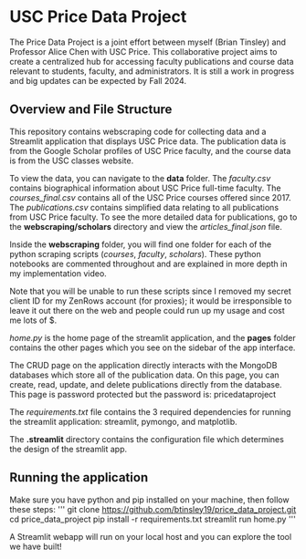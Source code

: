 # USC Price Data Project

The Price Data Project is a joint effort between myself (Brian Tinsley) and Professor Alice Chen with USC Price.
This collaborative project aims to create a centralized hub for accessing faculty publications and course data relevant to students, faculty, and administrators.
It is still a work in progress and big updates can be expected by Fall 2024.

## Overview and File Structure

This repository contains webscraping code for collecting data and a Streamlit application that displays USC Price data.
The publication data is from the Google Scholar profiles of USC Price faculty, and the course data is from the USC classes website.

To view the data, you can navigate to the **data** folder.
The *faculty.csv* contains biographical information about USC Price full-time faculty.
The *courses_final.csv* contains all of the USC Price courses offered since 2017.
The *publications.csv* contains simplified data relating to all publications from USC Price faculty.
To see the more detailed data for publications, go to the **webscraping/scholars** directory and view the *articles_final.json* file.

Inside the **webscraping** folder, you will find one folder for each of the python scraping scripts (*courses*, *faculty*, *scholars*).
These python notebooks are commented throughout and are explained in more depth in my implementation video.

Note that you will be unable to run these scripts since I removed my secret client ID for my ZenRows account (for proxies); 
it would be irresponsible to leave it out there on the web and people could run up my usage and cost me lots of $.

*home.py* is the home page of the streamlit application, and the **pages** folder contains the other pages which you see on the sidebar of the app interface.

The CRUD page on the application directly interacts with the MongoDB databases which store all of the publication data.
On this page, you can create, read, update, and delete publications directly from the database.
This page is password protected but the password is: pricedataproject

The *requirements.txt* file contains the 3 required dependencies for running the streamlit application: streamlit, pymongo, and matplotlib.

The **.streamlit** directory contains the configuration file which determines the design of the streamlit app.

## Running the application

Make sure you have python and pip installed on your machine, then follow these steps:
'''
git clone https://github.com/btinsley19/price_data_project.git
cd price_data_project
pip install -r requirements.txt
streamlit run home.py
'''

A Streamlit webapp will run on your local host and you can explore the tool we have built!